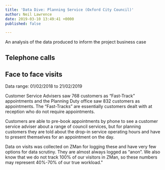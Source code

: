 ```yaml
---
title: 'Data Dive: Planning Service (Oxford City Council)'
author: Neil Lawrence
date: 2019-03-10 13:49:41 +0000
published: false

---
```

An analysis of the data produced to inform the project business case

## Telephone calls

## Face to face visits

Data range: 01/02/2018 to 21/02/2019 

Customer Service Advisers saw 768 customers as “Fast-Track” appointments and the Planning Duty office saw 832 customers as appointments. The “Fast-Tracks” are essentially customers dealt with at reception who do not require appointments.

Customers are able to pre-book appointments by phone to see a customer service adviser about a range of council services, but for planning customers they are told about the drop-in service operating hours and have to present themselves for an appointment on the day.

Data on visits was collected on ZMan for logging these and have very few options for data scrutiny. They are almost always logged as “anon”. We also know that we do not track 100% of our visitors in ZMan, so these numbers may represent 40%-70% of our true workload."